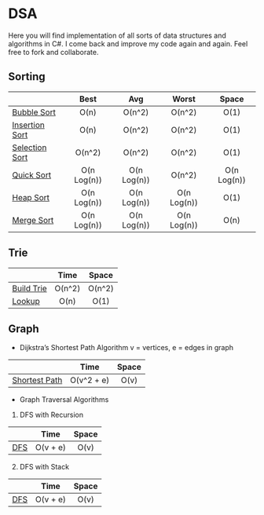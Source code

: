 # DSA
Here you will find implementation of all sorts of data structures and algorithms in C#. I come back and improve my code again and again. Feel free to fork and collaborate.

## Sorting
|                 | Best        | Avg         | Worst       | Space       |
| ----------------|:-----------:|:-----------:|:-----------:|:-----------:|
| [Bubble Sort](https://github.com/RikamPalkar/DSA/blob/main/Sorting/BubbleSort.cs)     | O(n)        | O(n^2)      | O(n^2)      | O(1)        |
| [Insertion Sort](https://github.com/RikamPalkar/DSA/blob/main/Sorting/InsertionSort.cs)  | O(n)        | O(n^2)      | O(n^2)      | O(1)        |
| [Selection Sort](https://github.com/RikamPalkar/DSA/blob/main/Sorting/SelectionSort.cs)  | O(n^2)      | O(n^2)      | O(n^2)      | O(1)        |
| [Quick Sort](https://github.com/RikamPalkar/DSA/blob/main/Sorting/QuickSort.cs)      | O(n Log(n)) | O(n Log(n)) | O(n^2)      | O(n Log(n)) |
| [Heap Sort](https://github.com/RikamPalkar/DSA/blob/main/Sorting/HeapSort.cs)       | O(n Log(n)) | O(n Log(n)) | O(n Log(n)) | O(1)        |
| [Merge Sort](https://github.com/RikamPalkar/DSA/blob/main/Sorting/MergeSort%20Optimized.cs)      | O(n Log(n)) | O(n Log(n)) | O(n Log(n)) | O(n)        |

## Trie
|                 | Time        | Space       |
| ----------------|:-----------:|:-----------:|
| [Build Trie](https://github.com/RikamPalkar/DSA/blob/main/Trie/SuffixTrie.cs)      | O(n^2)      | O(n^2)      |
| [Lookup](https://github.com/RikamPalkar/DSA/blob/main/Trie/SuffixTrie.cs)          | O(n)        | O(1)        |


## Graph
* Dijkstra’s Shortest Path Algorithm
 v = vertices, e = edges in graph

|                 | Time        | Space       |
| ----------------|:-----------:|:-----------:|
| [Shortest Path](https://github.com/RikamPalkar/DSA/blob/main/Graphs/Dijkstra%20Algorithm/Dijkstra's%20Algorithm.cs)   |O(v^2 + e)   | O(v)        |

* Graph Traversal Algorithms
1. DFS with Recursion

|                 | Time        | Space       |
| ----------------|:-----------:|:-----------:|
| [DFS](https://github.com/RikamPalkar/DSA/blob/main/Graphs/Graph%20Traversal%20Algorithms/DFS%20Recursion.cs)   |O(v + e)   | O(v)        |

2. DFS with Stack

|                 | Time        | Space       |
| ----------------|:-----------:|:-----------:|
| [DFS](https://github.com/RikamPalkar/DSA/blob/main/Graphs/Graph%20Traversal%20Algorithms/DFS%20Stack.cs)   |O(v + e)   | O(v)        |
